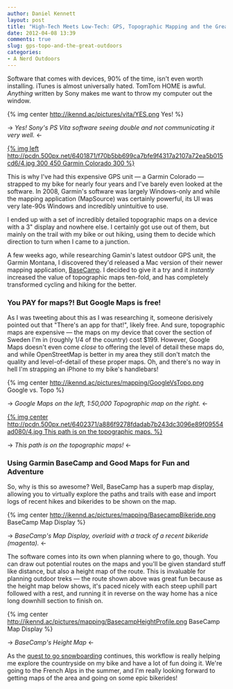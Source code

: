 ```yaml
---
author: Daniel Kennett
layout: post
title: "High-Tech Meets Low-Tech: GPS, Topographic Mapping and the Great Outdoors"
date: 2012-04-08 13:39
comments: true
slug: gps-topo-and-the-great-outdoors
categories: 
- A Nerd Outdoors
---
```


Software that comes with devices, 90% of the time, isn't even worth installing. iTunes is almost universally hated. TomTom HOME is awful. *Anything* written by Sony makes me want to throw my computer out the window.

{% img center http://ikennd.ac/pictures/vita/YES.png Yes! %}

-> *Yes! Sony's PS Vita software seeing double and not communicating it very well.* <-

[{% img left http://pcdn.500px.net/6401871/f70b5bb699ca7bfe9f4317a2107a72ea5b015cd6/4.jpg 300 450 Garmin Colorado 300 %}](http://500px.com/photo/6401871/)

This is why I've had this expensive GPS unit — a Garmin Colorado — strapped to my bike for nearly four years and I've barely even looked at the software. In 2008, Garmin's software was largely Windows-only and while the mapping application (MapSource) was certainly powerful, its UI was very late-90s Windows and incredibly unintuitive to use.

I ended up with a set of incredibly detailed topographic maps on a device with a 3" display and nowhere else. I certainly got use out of them, but mainly on the trail with my bike or out hiking, using them to decide which direction to turn when I came to a junction.

A few weeks ago, while researching Gamin's latest outdoor GPS unit, the Garmin Montana, I discovered they'd released a Mac version of their newer mapping application, [BaseCamp](http://www.garmin.com/us/products/onthetrail/BaseCamp). I decided to give it a try and it *instantly* increased the value of topographic maps ten-fold, and has completely transformed cycling and hiking for the better.

### You PAY for maps?! But Google Maps is free! ###

As I was tweeting about this as I was researching it, someone derisively pointed out that "There's an app for that!", likely free. And sure, topographic maps are expensive — the maps on my device that cover the section of Sweden I'm in (roughly 1/4 of the country) cost $199. However, Google Maps doesn't even come *close* to offering the level of detail these maps do, and while OpenStreetMap is better in my area they still don't match the quality and level-of-detail of these proper maps. Oh, and there's no way in hell I'm strapping an iPhone to my bike's handlebars!

{% img center http://ikennd.ac/pictures/mapping/GoogleVsTopo.png Google vs. Topo %}

-> *Google Maps on the left, 1:50,000 Topographic map on the right.* <-

[{% img center http://pcdn.500px.net/6402371/a886f9278fdadab7b243dc3096e89f09554ad080/4.jpg This path is on the topographic maps. %}](http://500px.com/photo/6402371/)

-> *This path is on the topographic maps!* <-

### Using Garmin BaseCamp and Good Maps for Fun and Adventure ###

So, why is this so awesome? Well, BaseCamp has a superb map display, allowing you to virtually explore the paths and trails with ease and import logs of recent hikes and bikerides to be shown on the map. 

{% img center http://ikennd.ac/pictures/mapping/BasecampBikeride.png BaseCamp Map Display %}

-> *BaseCamp's Map Display, overlaid with a track of a recent bikeride (magenta).* <-

The software comes into its own when planning where to go, though. You can draw out potential routes on the maps and you'll be given standard stuff like distance, but also a height map of the route. This is invaluable for planning outdoor treks — the route shown above was great fun because as the height map below shows, it's paced nicely with each steep uphill part followed with a rest, and running it in reverse on the way home has a nice long downhill section to finish on.

{% img center http://ikennd.ac/pictures/mapping/BasecampHeightProfile.png BaseCamp Map Display %}

-> *BaseCamp's Height Map* <-

As the [quest to go snowboarding](http://ikennd.ac/blog/2012/03/public-shaming-the-only-way/) continues, this workflow is really helping me explore the countryside on my bike and have a lot of fun doing it. We're going to the French Alps in the summer, and I'm really looking forward to getting maps of the area and going on some epic bikerides!

